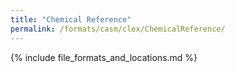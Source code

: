 ```yaml
---
title: "Chemical Reference"
permalink: /formats/casm/clex/ChemicalReference/
---
```


{% include file_formats_and_locations.md %}
